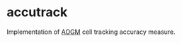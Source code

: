 # accutrack

Implementation of [AOGM](https://journals.plos.org/plosone/article/file?id=10.1371/journal.pone.0144959&type=printable) cell tracking accuracy measure.
